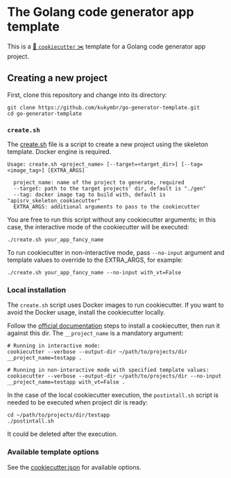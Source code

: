 # The Golang code generator app template

This is a [🍪 `cookiecutter` ✂️](https://cookiecutter.readthedocs.io) template for a Golang code generator app project.

## Creating a new project

First, clone this repository and change into its directory:

```shell
git clone https://github.com/kukymbr/go-generator-template.git
cd go-generator-template
```

### `create.sh`

The [create.sh](create.sh) file is a script to create a new project using the skeleton template.
Docker engine is required.

```text
Usage: create.sh <project_name> [--target=<target_dir>] [--tag=<image_tag>] [EXTRA_ARGS]

  project_name: name of the project to generate, required
  --target: path to the target projects' dir, default is "./gen"
  --tag: docker image tag to build with, default is "apisrv_skeleton_cookiecutter"
  EXTRA_ARGS: additional arguments to pass to the cookiecutter
```

You are free to run this script without any cookiecutter arguments; 
in this case, the interactive mode of the cookiecutter will be executed:

```shell
./create.sh your_app_fancy_name
```

To run cookiecutter in non-interactive mode,
pass `--no-input` argument and template values to override to the EXTRA_ARGS, for example:

```shell
./create.sh your_app_fancy_name --no-input with_vt=False
```

### Local installation

The `create.sh` script uses Docker images to run cookiecutter. 
If you want to avoid the Docker usage, install the cookiecutter locally. 

Follow the [official documentation](https://cookiecutter.readthedocs.io/en/stable/installation.html) steps 
to install a cookiecutter, then run it against this dir. 
The `__project_name` is a mandatory argument:  

```shell
# Running in interactive mode:
cookiecutter --verbose --output-dir ~/path/to/projects/dir __project_name=testapp .

# Running in non-interactive mode with specified template values:
cookiecutter --verbose --output-dir ~/path/to/projects/dir --no-input __project_name=testapp with_vt=False . 
```

In the case of the local cookiecutter execution, 
the `postintall.sh` script is needed to be executed when project dir is ready:

```shell
cd ~/path/to/projects/dir/testapp 
./postintall.sh
```

It could be deleted after the execution.

### Available template options

See the [cookiecutter.json](cookiecutter.json) for available options.